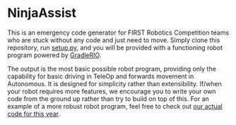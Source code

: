 # NinjaAssist
This is an emergency code generator for FIRST Robotics Competition teams who are stuck without any code and just need to move. Simply clone this repository, run [setup.py](https://github.com/FRC5892/NinjaAssist/setup.py), and you will be provided with a functioning robot program powered by [GradleRIO](https://github.com/Open-RIO/GradleRIO).

The output is the most basic possible robot program, providing only the capability for basic driving in TeleOp and forwards movement in Autonomous. It is designed for simplicity rather than extensibility. If/when your robot requires more features, we encourage you to write your own code from the ground up rather than try to build on top of this. For an example of a more robust robot program, feel free to check out [our actual code for this year](https://github.com/FRC5892/2018PowerUp).
